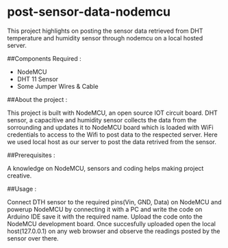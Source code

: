 # post-sensor-data-nodemcu
This project highlights on posting the sensor data retrieved from DHT temperature and humidity sensor through nodemcu on a local hosted server.

##Components Required : 

- NodeMCU 
- DHT 11 Sensor
- Some Jumper Wires & Cable

##About the project :

This project is built with NodeMCU, an open source IOT circuit board. DHT sensor, a capacitive and humidity sensor collects the data from the sorrounding and updates it to NodeMCU board which is loaded with WiFi credentials to access to the Wifi to post data to the respected server. Here we used local host as our server to post the data retrived from the sensor.

##Prerequisites :

A knowledge on NodeMCU, sensors and coding helps making project creative. 

##Usage :

Connect DTH sensor to the required pins(Vin, GND, Data) on NodeMCU and powerup NodeMCU by connecting it with a PC and write the code on Arduino IDE save it with the required name. Upload the code onto the NodeMCU development board. 
Once succesfully uploaded open the local host(127.0.0.1) on any web browser and observe the readings posted by the sensor over there.
